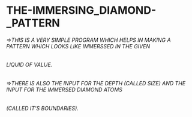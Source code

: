 #                                                                  THE-IMMERSING_DIAMOND-_PATTERN


###### =>THIS IS A VERY SIMPLE PROGRAM WHICH HELPS IN MAKING A PATTERN WHICH LOOKS LIKE IMMERSSED IN THE GIVEN 
###### LIQUID OF VALUE.

###### =>THERE IS ALSO THE INPUT FOR THE DEPTH (CALLED SIZE) AND THE INPUT FOR THE IMMERSED DIAMOND ATOMS 
######      (CALLED IT'S BOUNDARIES).
    
